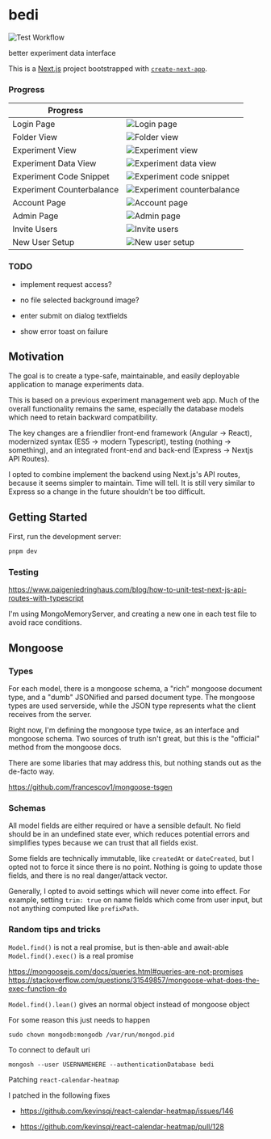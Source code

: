# bedi

![Test Workflow](https://github.com/zhengkyl/bedi/actions/workflows/test.yml/badge.svg)

better experiment data interface

This is a [Next.js](https://nextjs.org/) project bootstrapped with [`create-next-app`](https://github.com/vercel/next.js/tree/canary/packages/create-next-app).

### Progress

| Progress                  |                                                                        |
| ------------------------- | ---------------------------------------------------------------------- |
| Login Page                | ![Login page](../assets/login.png?raw=true)                            |
| Folder View               | ![Folder view](../assets/folder.png?raw=true)                          |
| Experiment View           | ![Experiment view](../assets/expData.png?raw=true)                     |
| Experiment Data View      | ![Experiment data view](../assets/dataView.png?raw=true)               |
| Experiment Code Snippet   | ![Experiment code snippet](../assets/expSnippet.png?raw=true)          |
| Experiment Counterbalance | ![Experiment counterbalance](../assets/expCounterbalance.png?raw=true) |
| Account Page              | ![Account page](../assets/account.png?raw=true)                        |
| Admin Page                | ![Admin page](../assets/admin.png?raw=true)                            |
| Invite Users              | ![Invite users](../assets/invite.png?raw=true)                         |
| New User Setup            | ![New user setup](../assets/setup.png?raw=true)                        |

### TODO

- implement request access?

- no file selected background image?

- enter submit on dialog textfields

- show error toast on failure

## Motivation

The goal is to create a type-safe, maintainable, and easily deployable application to manage experiments data.

This is based on a previous experiment management web app. Much of the overall functionality remains the same, especially the database models which need to retain backward compatibility.

The key changes are a friendlier front-end framework (Angular -> React), modernized syntax (ES5 -> modern Typescript), testing (nothing -> something), and an integrated front-end and back-end (Express -> Nextjs API Routes).

I opted to combine implement the backend using Next.js's API routes, because it seems simpler to maintain. Time will tell. It is still very similar to Express so a change in the future shouldn't be too difficult.

## Getting Started

First, run the development server:

```bash
pnpm dev
```

### Testing

https://www.paigeniedringhaus.com/blog/how-to-unit-test-next-js-api-routes-with-typescript

I'm using MongoMemoryServer, and creating a new one in each test file to avoid race conditions.

## Mongoose

### Types

For each model, there is a mongoose schema, a "rich" mongoose document type, and a "dumb" JSONified and parsed document type. The mongoose types are used serverside, while the JSON type represents what the client receives from the server.

Right now, I'm defining the mongoose type twice, as an interface and mongoose schema. Two sources of truth isn't great, but this is the "official" method from the mongoose docs.

There are some libaries that may address this, but nothing stands out as the de-facto way.

https://github.com/francescov1/mongoose-tsgen

### Schemas

All model fields are either required or have a sensible default. No field should be in an undefined state ever, which reduces potential errors and simplifies types because we can trust that all fields exist.

Some fields are technically immutable, like `createdAt` or `dateCreated`, but I opted not to force it since there is no point. Nothing is going to update those fields, and there is no real danger/attack vector.

Generally, I opted to avoid settings which will never come into effect. For example, setting `trim: true` on name fields which come from user input, but not anything computed like `prefixPath`.

### Random tips and tricks

`Model.find()` is not a real promise, but is then-able and await-able
`Model.find().exec()` is a real promise

https://mongoosejs.com/docs/queries.html#queries-are-not-promises
https://stackoverflow.com/questions/31549857/mongoose-what-does-the-exec-function-do

`Model.find().lean()` gives an normal object instead of mongoose object

For some reason this just needs to happen

`sudo chown mongodb:mongodb /var/run/mongod.pid`

To connect to default uri

`mongosh --user USERNAMEHERE --authenticationDatabase bedi`

Patching `react-calendar-heatmap`

I patched in the following fixes

- https://github.com/kevinsqi/react-calendar-heatmap/issues/146

- https://github.com/kevinsqi/react-calendar-heatmap/pull/128
